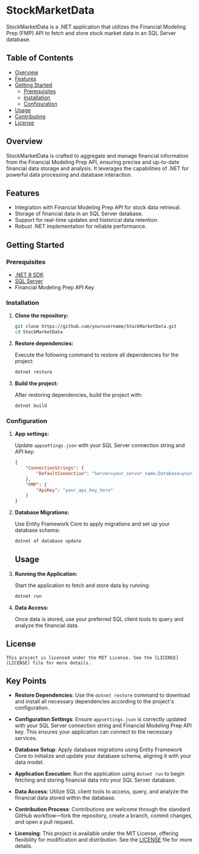 # StockMarketData

StockMarketData is a .NET application that utilizes the Financial Modeling Prep (FMP) API to fetch and store stock market data in an SQL Server database.

## Table of Contents

- [Overview](#overview)
- [Features](#features)
- [Getting Started](#getting-started)
  - [Prerequisites](#prerequisites)
  - [Installation](#installation)
  - [Configuration](#configuration)
- [Usage](#usage)
- [Contributing](#contributing)
- [License](#license)

## Overview

StockMarketData is crafted to aggregate and manage financial information from the Financial Modeling Prep API, ensuring precise and up-to-date financial data storage and analysis. It leverages the capabilities of .NET for powerful data processing and database interaction.

## Features

- Integration with Financial Modeling Prep API for stock data retrieval.
- Storage of financial data in an SQL Server database.
- Support for real-time updates and historical data retention.
- Robust .NET implementation for reliable performance.

## Getting Started

### Prerequisites

- [.NET 8 SDK](https://dotnet.microsoft.com/download/dotnet/8.0)
- [SQL Server](https://www.microsoft.com/en-us/sql-server/sql-server-downloads)
- Financial Modeling Prep API Key

### Installation

1. **Clone the repository:**

   ```bash
   git clone https://github.com/yourusername/StockMarketData.git
   cd StockMarketData
   ```

2. **Restore dependencies:**

    Execute the following command to restore all dependencies for the project:
    ```bash
    dotnet restore
    ```

3. **Build the project:**

    After restoring dependencies, build the project with:

    ```bash
    dotnet build
    ```

### Configuration

1. **App settings:**

    Update `appsettings.json` with your SQL Server connection string and API key:

    ```json
    {
        "ConnectionStrings": {
            "DefaultConnection": "Server=your_server_name;Database=your_database_name;User Id=your_user_id;Password=your_password;"
        },
        "FMP": {
            "ApiKey": "your_api_key_here"
        }
    }
    ```

2. **Database Migrations:**

    Use Entity Framework Core to apply migrations and set up your database schema:

    ```bash
    dotnet ef database update
    ```

    ## Usage

1. **Running the Application:**

    Start the application to fetch and store data by running:

    ```bash
    dotnet run
    ```

2. **Data Access:**

    Once data is stored, use your preferred SQL client tools to query and analyze the financial data.

## License

    This project is licensed under the MIT License. See the [LICENSE](LICENSE) file for more details.
    
## Key Points

- **Restore Dependencies**: Use the `dotnet restore` command to download and install all necessary dependencies according to the project's configuration.

- **Configuration Settings**: Ensure `appsettings.json` is correctly updated with your SQL Server connection string and Financial Modeling Prep API key. This ensures your application can connect to the necessary services.

- **Database Setup**: Apply database migrations using Entity Framework Core to initialize and update your database schema, aligning it with your data model.

- **Application Execution**: Run the application using `dotnet run` to begin fetching and storing financial data into your SQL Server database.

- **Data Access**: Utilize SQL client tools to access, query, and analyze the financial data stored within the database.

- **Contribution Process**: Contributions are welcome through the standard GitHub workflow—fork the repository, create a branch, commit changes, and open a pull request.

- **Licensing**: This project is available under the MIT License, offering flexibility for modification and distribution. See the [LICENSE](LICENSE) file for more details.